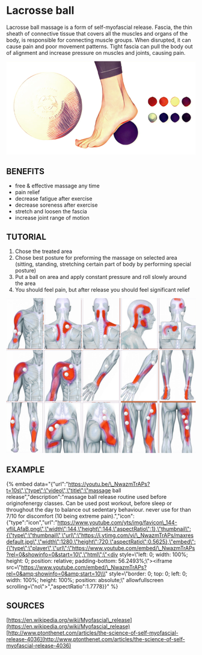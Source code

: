 # Lacrosse ball

Lacrosse ball massage is a form of self-myofascial release. Fascia, the thin sheath of connective tissue that covers all the muscles and organs of the body, is responsible for connecting muscle groups. When disrupted, it can cause pain and poor movement patterns. Tight fascia can pull the body out of alignment and increase pressure on muscles and joints, causing pain. 

![](.gitbook/assets/img_4048%20%281%29.JPG)

## BENEFITS

* free & effective massage any time
* pain relief 
* decrease fatigue after exercise
* decrease soreness after exercise
* stretch and loosen the fascia
* increase joint range of motion

## TUTORIAL

1. Chose the treated area
2. Chose best posture for preforming the massage on selected area \(sitting, standing, stretching certain part of body by performing special posture\)
3. Put a ball on area and apply constant pressure and roll slowly around the area
4. You should feel pain, but after release you should feel significant relief

![](.gitbook/assets/places%20%281%29.jpg)

## EXAMPLE

{% embed data="{\"url\":\"https://youtu.be/\_NwazmTrAPs?t=10s\",\"type\":\"video\",\"title\":\"massage ball release\",\"description\":\"massage ball release routine used before originofenergy classes. Can be used post workout, before sleep or throughout the day to balance out sedentary behaviour. never use for than 7/10 for discomfort \(10 being extreme pain\).\",\"icon\":{\"type\":\"icon\",\"url\":\"https://www.youtube.com/yts/img/favicon\_144-vfliLAfaB.png\",\"width\":144,\"height\":144,\"aspectRatio\":1},\"thumbnail\":{\"type\":\"thumbnail\",\"url\":\"https://i.ytimg.com/vi/\_NwazmTrAPs/maxresdefault.jpg\",\"width\":1280,\"height\":720,\"aspectRatio\":0.5625},\"embed\":{\"type\":\"player\",\"url\":\"https://www.youtube.com/embed/\_NwazmTrAPs?rel=0&showinfo=0&start=10\",\"html\":\"<div style=\\\"left: 0; width: 100%; height: 0; position: relative; padding-bottom: 56.2493%;\\\"><iframe src=\\\"https://www.youtube.com/embed/\_NwazmTrAPs?rel=0&amp;showinfo=0&amp;start=10\\\" style=\\\"border: 0; top: 0; left: 0; width: 100%; height: 100%; position: absolute;\\\" allowfullscreen scrolling=\\\"no\\\"></iframe></div>\",\"aspectRatio\":1.7778}}" %}

## SOURCES

[https://en.wikipedia.org/wiki/Myofascial\_release](https://en.wikipedia.org/wiki/Myofascial_release)  
[http://www.ptonthenet.com/articles/the-science-of-self-myofascial-release-4036](http://www.ptonthenet.com/articles/the-science-of-self-myofascial-release-4036)

